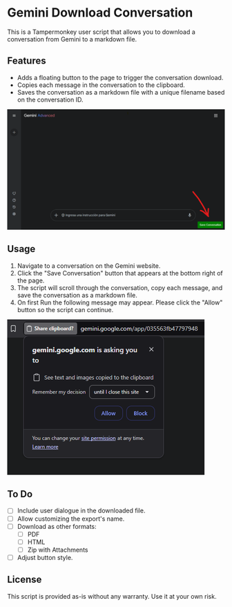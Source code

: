 # Gemini Download Conversation

This is a Tampermonkey user script that allows you to download a conversation from Gemini to a markdown file.

## Features

- Adds a floating button to the page to trigger the conversation download.
- Copies each message in the conversation to the clipboard.
- Saves the conversation as a markdown file with a unique filename based on the conversation ID.

![Screenshot of Button](<2025-02-08 183543.png>)

## Usage

1. Navigate to a conversation on the Gemini website.
2. Click the "Save Conversation" button that appears at the bottom right of the page.
3. The script will scroll through the conversation, copy each message, and save the conversation as a markdown file.
4. On first Run the following message may appear. Please click the "Allow" button so the script can continue.

![Screenshot of Prompt](<2025-02-08 190012.png>)

## To Do
- [ ] Include user dialogue in the downloaded file.
- [ ] Allow customizing the export's name.
- [ ] Download as other formats:
    - [ ] PDF
    - [ ] HTML
    - [ ] Zip with Attachments
- [ ] Adjust button style.

## License

This script is provided as-is without any warranty. Use it at your own risk.